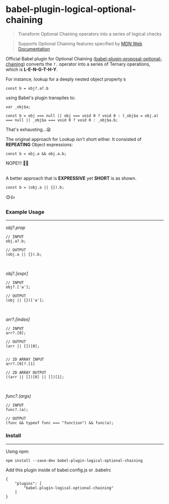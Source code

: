 # babel-plugin-logical-optional-chaining
> Transform Optional Chaining operators into a series of logical checks

> Supports Optional Chaining features specified by [MDN Web Documentation](https://developer.mozilla.org/en-US/docs/Web/JavaScript/Reference/Operators/Optional_chaining)

Official Babel plugin for Optional Chaining ([babel-plugin-proposal-optional-chaining](https://www.npmjs.com/package/@babel/plugin-proposal-optional-chaining)) converts the `?.` operator into a series of Ternary operations, which is **L-E-N-G-T-H-Y**.

For instance, lookup for a deeply nested object property `b`
```
const b = obj?.a?.b
```
using Babel's plugin transpiles to:
```
var _obj$a;

const b = obj === null || obj === void 0 ? void 0 : (_obj$a = obj.a) === null || _obj$a === void 0 ? void 0 : _obj$a.b;
```
That's exhausting...😫
<br/>

The original approach for Lookup isn't short either. It consisted of **REPEATING** Object expressions:
```
const b = obj.a && obj.a.b;
```
NOPE!!! 🙅‍♂️  
<br/>

A better approach that is **EXPRESSIVE** yet **SHORT** is as shown.

```
const b = (obj.a || {}).b;
```
😊👍

### Example Usage
___

*obj?.prop*
```
// INPUT
obj.a?.b;

// OUTPUT
(obj.a || {}).b;

```
<br/>

*obj?.[expr]*
```
// INPUT
obj?.['a'];

// OUTPUT
(obj || {})['a'];
```
<br/>

*arr?.[index]*
```
// INPUT
arr?.[0];

// OUTPUT
(arr || [])[0];


// 2D ARRAY INPUT
arr?.[0]?.[1]

// 2D ARRAY OUTPUT
((arr || [])[0] || [])[1];
```
<br/>

*func?.(args)*
```
// INPUT
func?.(a);

// OUTPUT
(func && typeof func === "function") && func(a);
```


### Install
___

Using npm:
```
npm install --save-dev babel-plugin-logical-optional-chaining
```

Add this plugin inside of babel.config.js or .babelrc
```
{
    "plugins": [
        "babel-plugin-logical-optional-chaining"
    ]
}
```